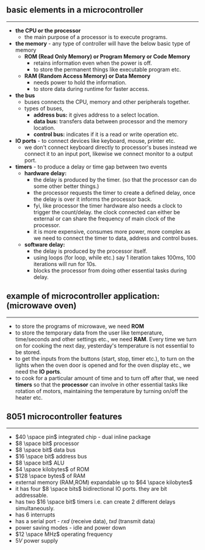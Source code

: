## basic elements in a microcontroller
---
- **the CPU or the processor**
	- the main purpose of a processor is to execute programs.
- **the memory** - any type of controller will have the below basic type of memory
	- **ROM (Read Only Memory) or Program Memory or Code Memory**
		- retains information even when the power is off.
		- to store the permanent things like executable program etc.
	- **RAM (Random Access Memory) or Data Memory**
		- needs power to hold the information.
		- to store data during runtime for faster access.
- **the bus**
	- buses connects the CPU, memory and other peripherals together.
	- types of buses,
		- **address bus:** it gives address to a select location.
		- **data bus:** transfers data between processor and the memory location. 
		- **control bus:** indicates if it is a read or write operation etc.
- **IO ports** - to connect devices like keyboard, mouse, printer etc.
	- we don't connect keyboard directly to processor's buses instead we connect it to an input port, likewise we connect monitor to a output port.
- **timers** - to produce a delay or time gap between two events
	- **hardware delay:** 
		- the delay is produced by the timer. (so that the processor can do some other better things.)
		- the processor requests the timer to create a defined delay, once the delay is over it informs the processor back. 
		- fyi, like processor the timer hardware also needs a clock to trigger the count/delay. the clock connected can either be external or can share the frequency of main clock of the processor.
		- it is more expensive, consumes more power, more complex as we need to connect the timer to data, address and control buses.
	- **software delay:** 
		- the delay is produced by the processor itself.
		- using loops (for loop, while etc.) say 1 iteration takes 100ms, 100 iterations will run for 10s.
		- blocks the processor from doing other essential tasks during delay.

## **example of microcontroller application: (microwave oven)**
---
- to store the programs of microwave, we need **ROM**
- to store the temporary data from the user like temperature, time/seconds and other settings etc., we need **RAM**. Every time we turn on for cooking the next day, yesterday's temperature is not essential to be stored.
- to get the inputs from the buttons (start, stop, timer etc.), to turn on the lights when the oven door is opened and for the oven display etc., we need the **IO ports**.
- to cook for a particular amount of time and to turn off after that, we need **timers** so that the **processor** can involve in other essential tasks like rotation of motors, maintaining the temperature by turning on/off the heater etc. 

## 8051 microcontroller features
---
- $40 \space pin$ integrated chip - dual inline package
- $8 \space bit$ processor
- $8 \space bit$ data bus
- $16 \space bit$ address bus
- $8 \space bit$ ALU
- $4 \space kilobytes$ of ROM
- $128 \space bytes$ of RAM
- external memory (RAM,ROM) expandable up to $64 \space kilobytes$
- it has four $8 \space bits$ bidirectional IO ports. they are bit addressable.
- has two $16 \space bit$ timers i.e. can create 2 different delays simultaneously.
- has 6 interrupts
- has a serial port - $rxd$ (receive data), $txd$ (transmit data)
- power saving modes - idle and power down
- $12 \space MHz$ operating frequency
- $5V$ power supply 
